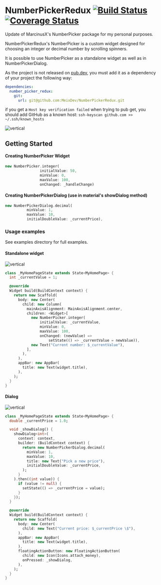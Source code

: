 # NumberPickerRedux [![Build Status](https://travis-ci.com/MeixDev/NumberPickerRedux.svg?branch=master)](https://travis-ci.com/MeixDev/NumberPickerRedux) [![Coverage Status](https://coveralls.io/repos/github/MeixDev/NumberPickerRedux/badge.svg?branch=master)](https://coveralls.io/github/MeixDev/NumberPickerRedux?branch=master)

Update of MarcinusX's NumberPicker package for my personal purposes.

NumberPickerRedux's NumberPicker is a custom widget designed for choosing an integer or decimal number by scrolling spinners.

It is possible to use NumberPicker as a standalone widget as well as in NumberPickerDialog.

As the project is not released on [pub.dev](https://pub.dev), you must add it as a dependency of your project the following way:

```yaml
dependencies:
  number_picker_redux:
    git:
      url: git@github.com:MeixDev/NumberPickerRedux.git
```

if you get a `Host key verification failed` when trying to pub get, you should add GitHub as a known host:
`ssh-keyscan github.com >> ~/.ssh/known_hosts`

![vertical](https://raw.githubusercontent.com/MarcinusX/NumberPicker/master/example/screenshots/gif_example.gif)

## Getting Started
#### Creating NumberPicker Widget

```dart
new NumberPicker.integer(
                initialValue: 50,
                minValue: 0,
                maxValue: 100,
                onChanged: _handleChange)
```

#### Creating NumberPickerDialog (use in material's showDialog method)
```dart
new NumberPickerDialog.decimal(
          minValue: 1,
          maxValue: 10,
          initialDoubleValue: _currentPrice),
```

### Usage examples
See examples directory for full examples.

#### Standalone widget
![vertical](https://raw.githubusercontent.com/MarcinusX/NumberPicker/master/example/screenshots/gif_widget.gif)
```dart
class _MyHomePageState extends State<MyHomePage> {
  int _currentValue = 1;

  @override
  Widget build(BuildContext context) {
    return new Scaffold(
      body: new Center(
        child: new Column(
          mainAxisAlignment: MainAxisAlignment.center,
          children: <Widget>[
            new NumberPicker.integer(
                initialValue: _currentValue,
                minValue: 0,
                maxValue: 100,
                onChanged: (newValue) =>
                    setState(() => _currentValue = newValue)),
            new Text("Current number: $_currentValue"),
          ],
        ),
      ),
      appBar: new AppBar(
        title: new Text(widget.title),
      ),
    );
  }
}

```

#### Dialog
![vertical](https://raw.githubusercontent.com/MarcinusX/NumberPicker/master/example/screenshots/gif_dialog.gif)
```dart
class _MyHomePageState extends State<MyHomePage> {
  double _currentPrice = 1.0;

  void _showDialog() {
    showDialog<int>(
      context: context,
      builder: (BuildContext context) {
        return new NumberPickerDialog.decimal(
          minValue: 1,
          maxValue: 10,
          title: new Text("Pick a new price"),
          initialDoubleValue: _currentPrice,
        );
      }
    ).then((int value)) {
      if (value != null) {
        setState(() => _currentPrice = value);
      }
    });
  }

  @override
  Widget build(BuildContext context) {
    return new Scaffold(
      body: new Center(
        child: new Text("Current price: $_currentPrice \$"),
      ),
      appBar: new AppBar(
        title: new Text(widget.title),
      ),
      floatingActionButton: new FloatingActionButton(
        child: new Icon(Icons.attach_money),
        onPressed: _showDialog,
      ),
    );
  }
}
```